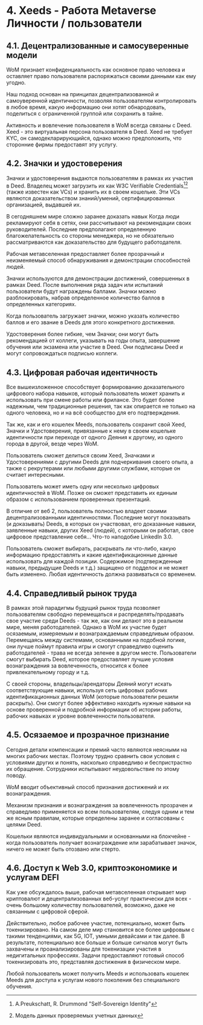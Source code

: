 # 4. Xeeds - Работа Metaverse Личности / пользователи

## 4.1. Децентрализованные и самосуверенные модели

WoM признает конфиденциальность как основное право человека и оставляет право пользователя распоряжаться своими данными как ему угодно.

Наш подход основан на принципах децентрализованной и самоуверенной идентичности, позволяя пользователям контролировать в любое время, какую информацию они хотят обнародовать, поделиться с ограниченной группой или сохранить в тайне.

Активность и вовлечение пользователя в WoM всегда связаны с Deed. Xeed - это виртуальная персона пользователя в Deed. Xeed не требует KYC, он самодекларирующийся, однако можно предположить, что сторонние фирмы предоставят эту услугу.

## 4.2. Значки и удостоверения

Значки и удостоверения выдаются пользователям в рамках их участия в Deed. Владелец может загрузить их как W3C Verifiable Credentials[^7][^8] (также известен как VCs) и хранить их в своем кошельке. Эти VCs являются доказательством знаний/умений, сертифицированных организацией, выдавшей их.

В сегодняшнем мире сложно заранее доказать навык Когда люди рекламируют себя в сетях, они рассчитывают на рекомендации своих руководителей.  Последние предполагают определенную благожелательность со стороны менеджера, но не обязательно рассматриваются как доказательство для будущего работодателя.

Рабочая метавселенная предоставляет более прозрачный и неизменяемый способ обнаруживания и демонстрации способностей людей.

Значки используются для демонстрации достижений, совершенных в рамках Deed.  После выполнения ряда задач или испытаний пользователи будут награждены баллами.  Значки можно разблокировать, набрав определенное количество баллов в определенных категориях.

Когда пользователь загружает значки, можно указать количество баллов и его звание в Deeds для этого конкретного достижения.

Удостоверения более гибкие, чем Значки; они могут быть рекомендацией от коллеги, указывать на годы опыта, завершение обучения или экзамена или участие в Deed. Они подписаны Deed и могут сопровождаться подписью коллеги.

## 4.3. Цифровая рабочая идентичность

Все вышеизложенное способствует формированию доказательного цифрового набора навыков, который пользователь может хранить и использовать при смене работы или фрилансе.  Это будет более надежным, чем традиционные решения, так как опирается не только на одного человека, но и на всё сообщество для его подтверждения.

Так же, как и его кошелек Meeds, пользователь сохранит свой Xeed, Значки и Удостоверения, привязанные к нему в своем кошельке идентичности при переходе от одного Деяния к другому, из одного города в другой, везде через WoM.

Пользователь сможет делиться своим Xeed, Значками и Удостоверениями с другими Deeds для подчеркивания своего опыта, а также с рекрутерами или любыми другими службами, которые он считает интересными.

Пользователь может иметь одну или несколько цифровых идентичностей в WoM. Позже он сможет представить их единым образом с использованием проверенных презентаций.

В отличие от веб 2, пользователь полностью владеет своими децентрализованными идентичностями. Последние могут показывать (и доказывать) Deeds, в которых он участвовал, его доказанные навыки, заявленные навыки, других Xeed (людей), с которыми он работал, свое цифровое представление себя... Что-то наподобие LinkedIn 3.0.

Пользователь сможет выбирать, раскрывать ли что-либо, какую информацию предоставлять и какие идентификационные данные использовать для каждой позиции.  Содержимое (подтвержденные навыки, предыдущие Deeds и т.д.) защищено от подделок и не может быть изменено. Любая идентичность должна развиваться со временем.

## 4.4. Справедливый рынок труда

В рамках этой парадигмы будущий рынок труда позволяет пользователям свободно перемещаться и распределять/продавать свое участие среди Deeds - так же, как они делают это в реальном мире, меняя работодателей.  Однако в WoM их участие будет осязаемым, измеряемым и вознаграждаемым справедливым образом. Перемещаясь между системами, основанными на подобной логике, они лучше поймут правила игры и смогут справедливо оценить работодателей - трава не всегда зеленее в другом месте. Пользователи смогут выбирать Deed, которое предоставляет лучшие условия вознаграждения за вовлеченность, относится к более привлекательному городу и т.д.

С своей стороны, владельцы/арендаторы Деяний могут искать соответствующие навыки, используя сеть цифровых рабочих идентификационных данных WoM (которые пользователи решили раскрыть). Они смогут более эффективно находить нужные навыки на основе проверенной и подробной информации об истории работы, рабочих навыках и уровне вовлеченности пользователя.

## 4.5. Осязаемое и прозрачное признание

Сегодня детали компенсации и премий часто являются неясными на многих рабочих местах. Поэтому трудно сравнить свои условия с условиями других и понять, насколько справедливо и беспристрастно их обращение. Сотрудники испытывают неудовольствие по этому поводу.

WoM вводит объективный способ признания достижений и их вознаграждения.

Механизм признания и вознаграждения за вовлеченность прозрачен и справедливо применяется ко всем пользователям, следуя одним и тем же ясным правилам, которые определены заранее и согласованы с целями Deed.

Кошельки являются индивидуальными и основанными на блокчейне - когда пользователь получает вознаграждение или зарабатывает значок, ничего не может быть отозвано или стерто.

## 4.6. Доступ к Web 3.0, криптоэкономике и услугам DEFI

Как уже обсуждалось выше, рабочая метавселенная открывает мир криптовалют и децентрализованных веб-услуг практически для всех - очень большому количеству пользователей, возможно, даже не связанным с цифровой сферой.

Действительно, любое рабочее участие, потенциально, может быть токенизировано.  На самом деле мир становится все более цифровым с такими тенденциями, как 5G, IOT, умными девайсами и так далее.  В результате, потенциально все больше и больше сигналов могут быть захвачены и проанализированы для токенизации участия в недигитальных профессиях. Задачи предоставляют готовый способ токенизировать это, представляя достижения в физическом мире.

Любой пользователь может получить Meeds и использовать кошелек Meeds для доступа к услугам нового поколения без специального обучения.

[^7]: A.Preukschatt, R. Drummond "Self-Sovereign Identity"
[^8]: Модель данных проверяемых учетных данных
